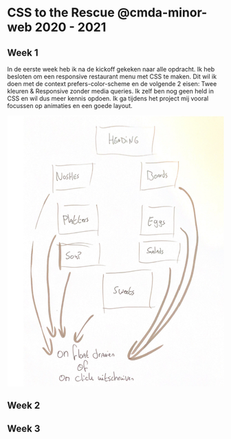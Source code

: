 # CSS to the Rescue @cmda-minor-web 2020 - 2021

## Week 1 
In de eerste week heb ik na de kickoff gekeken naar alle opdracht. Ik heb besloten om een responsive restaurant menu met CSS te maken. Dit wil ik doen met de context prefers-color-scheme en de volgende 2 eisen: Twee kleuren & Responsive zonder media queries. Ik zelf ben nog geen held in CSS en wil dus meer kennis opdoen. Ik ga tijdens het project mij vooral focussen op animaties en een goede layout.


![alt text](https://github.com/kilroy763/css-to-the-rescue-2021/blob/master/docs/img/sdchets.jpg?raw=true "Title")

## Week 2


## Week 3
